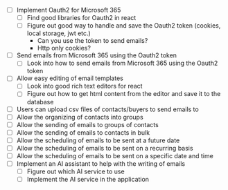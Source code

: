 - [ ] Implement Oauth2 for Microsoft 365
  - [ ] Find good libraries for Oauth2 in react
  - [ ] Figure out good way to handle and save the Oauth2 token (cookies, local storage, jwt etc.)
    - Can you use the token to send emails?
    - Http only cookies?
- [ ] Send emails from Microsoft 365 using the Oauth2 token
  - [ ] Look into how to send emails from Microsoft 365 using the Oauth2 token
- [ ] Allow easy editing of email templates
  - [ ] Look into good rich text editors for react
  - [ ] Figure out how to get html content from the editor and save it to the database
- [ ] Users can upload csv files of contacts/buyers to send emails to
- [ ] Allow the organizing of contacts into groups
- [ ] Allow the sending of emails to groups of contacts
- [ ] Allow the sending of emails to contacts in bulk
- [ ] Allow the scheduling of emails to be sent at a future date
- [ ] Allow the scheduling of emails to be sent on a recurring basis
- [ ] Allow the scheduling of emails to be sent on a specific date and time
- [ ] Implement an AI assistant to help with the writing of emails
  - [ ] Figure out which AI service to use
  - [ ] Implement the AI service in the application
